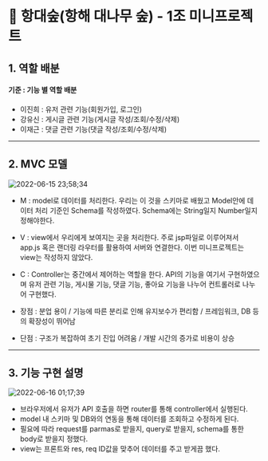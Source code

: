 # 🎋 항대숲(항해 대나무 숲) - 1조 미니프로젝트

## 1. 역할 배분
 #### 기준 : 기능 별 역할 배분
* 이진희 : 유저 관련 기능(회원가입, 로그인)
* 강유신 : 게시글 관련 기능(게시글 작성/조회/수정/삭제)
* 이재근 : 댓글 관련 기능(댓글 작성/조회/수정/삭제)

-------------------

## 2. MVC 모델
![2022-06-15 23;58;34](https://user-images.githubusercontent.com/96379177/173859549-afe84c24-0a82-44c2-bc83-de0b769ee268.PNG)

* M : model로 데이터를 처리한다. 우리는 이 것을 스키마로 배웠고 Model안에 데이터 처리 기준인 Schema를 작성하였다.
Schema에는 String일지 Number일지 정해야한다.

* V : view에서 우리에게 보여지는 곳을 처리한다.
주로 jsp파일로 이루어져서 app.js 혹은 랜더링 라우터를 활용하여 서버와 연결한다.
이번 미니프로젝트는 view는 작성하지 않았다.

* C : Controller는 중간에서 제어하는 역할을 한다.
API의 기능을 여기서 구현하였으며 유저 관련 기능, 게시물 기능, 댓글 기능, 좋아요 기능을 나누어 컨트롤러로 나누어 구현했다.

* 장점 : 분업 용이 / 기능에 따른 분리로 인해 유지보수가 편리함 / 프레임워크, DB 등의 확장성이 뛰어남
* 단점 : 구조가 복잡하여 초기 진입 어려움 / 개발 시간의 증가로 비용이 상승

------------------

## 3. 기능 구현 설명
![2022-06-16 01;17;39](https://user-images.githubusercontent.com/96379177/173876371-f334199b-68f4-4735-b37d-e944bdcaac2b.PNG)
* 브라우저에서 유저가 API 호출을 하면 router를 통해 controller에서 실행된다.
* model 내 스키마 및 DB와의 연동을 통해 데이터를 조회하고 수정하게 된다. 
* 필요에 따라 request를 parmas로 받을지, query로 받을지, schema를 통한 body로 받을지 정했다.
* view는 프론트와 res, req ID값을 맞추어 데이터를 주고 받게끔 했다.
